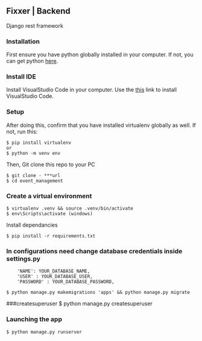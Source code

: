 ## Fixxer | Backend
Django rest framework

### Installation 
First ensure you have python globally installed in your computer. If not, you can get python [here](https://python.org).

### Install IDE
Install VisualStudio Code in your computer. Use the [this](https://code.visualstudio.com/download) link to install VisualStudio Code.

### Setup

After doing this, confirm that you have installed virtualenv globally as well. If not, run this:

    $ pip install virtualenv
    or
    $ python -m venv env

Then, Git clone this repo to your PC

    $ git clone - ***url
    $ cd event_management
    
### Create a virtual environment

    $ virtualenv .venv && source .venv/bin/activate
    $ env\Scripts\activate (windows)
Install dependancies

    $ pip install -r requirements.txt

### In configurations need change database credentials inside settings.py

        'NAME': YOUR_DATABASE_NAME,
        'USER' : YOUR_DATABASE_USER,
        'PASSWORD' : YOUR_DATABASE_PASSWORD,


<!-- Make migrations & migrate -->

    $ python manage.py makemigrations 'apps' && python manage.py migrate 
###createsuperuser
    $ python manage.py createsuperuser
### Launching the app
    $ python manage.py runserver


